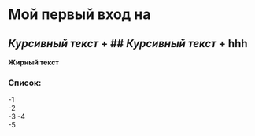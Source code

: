 # Мой первый вход на 
## *Курсивный текст* + ## *Курсивный текст* + hhh
**Жирный текст**  
### Список:
-1  
-2  
-3
-4  
-5